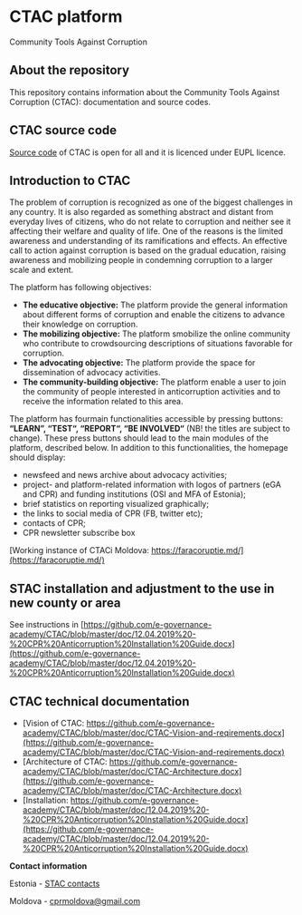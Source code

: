 # CTAC platform
Community Tools Against Corruption
## About the repository 

This repository contains information about the Community Tools Against Corruption (CTAC): documentation and source codes.

## CTAC source code

[Source code](https://github.com/e-governance-academy/CTAC/tree/master/src) of CTAC is open for all and it is licenced under EUPL licence.

## Introduction to CTAC

The problem of corruption is recognized as one of the biggest challenges in any country. It is also regarded as something abstract and distant from everyday lives of citizens, who do not relate to corruption and neither see it affecting their welfare and quality of life. One of the reasons is the limited awareness and understanding of its ramifications and effects. An effective call to action against corruption is based on the gradual education, raising awareness and mobilizing people in condemning corruption to a larger scale and extent.

The platform has following objectives:
* **The educative objective:** The platform provide the general information about different forms of corruption and
enable the citizens to advance their knowledge on corruption.
* **The mobilizing objective:** The platform smobilize the online community who contribute to crowdsourcing descriptions
of situations favorable for corruption.
* **The advocating objective:** The platform provide the space for dissemination of advocacy activities.
* **The community-building objective:** The platform enable a user to join the community of people interested in anticorruption
activities and to receive the information related to this area.

The platform has fourmain functionalities accessible by pressing buttons: **“LEARN”, “TEST“, “REPORT“, “BE INVOLVED“** (NB! the titles are subject to change). These press buttons should lead to the main modules of the platform, described below. In addition to this functionalities, the homepage should display:
*	newsfeed and news archive about advocacy activities;
*	project- and platform-related information with logos of partners (eGA and CPR) and funding institutions (OSI and MFA of Estonia);
*	brief statistics on reporting visualized graphically;
*	the links to social media of CPR (FB, twitter etc);
*	contacts of CPR;
*	CPR newsletter subscribe box

[Working instance of CTACi Moldova: https://faracoruptie.md/](https://faracoruptie.md/)

## STAC installation and adjustment to the use in new county or area

See instructions in [https://github.com/e-governance-academy/CTAC/blob/master/doc/12.04.2019%20-%20CPR%20Anticorruption%20Installation%20Guide.docx](https://github.com/e-governance-academy/CTAC/blob/master/doc/12.04.2019%20-%20CPR%20Anticorruption%20Installation%20Guide.docx)

## CTAC technical documentation

* [Vision of CTAC: https://github.com/e-governance-academy/CTAC/blob/master/doc/CTAC-Vision-and-reqirements.docx](https://github.com/e-governance-academy/CTAC/blob/master/doc/CTAC-Vision-and-reqirements.docx)
* [Architecture of CTAC: https://github.com/e-governance-academy/CTAC/blob/master/doc/CTAC-Architecture.docx](https://github.com/e-governance-academy/CTAC/blob/master/doc/CTAC-Architecture.docx)
* [Installation: https://github.com/e-governance-academy/CTAC/blob/master/doc/12.04.2019%20-%20CPR%20Anticorruption%20Installation%20Guide.docx](https://github.com/e-governance-academy/CTAC/blob/master/doc/12.04.2019%20-%20CPR%20Anticorruption%20Installation%20Guide.docx)



**Contact information**

Estonia - [STAC contacts](https://www.ega.ee)

Moldova - cprmoldova@gmail.com



